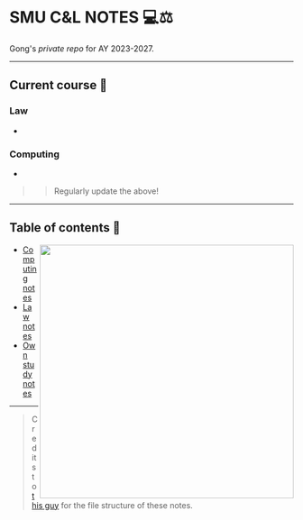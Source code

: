 # SMU C&L NOTES 💻⚖️

Gong's *private repo* for AY 2023-2027.

---

## Current course 📌

### Law

*

### Computing

*

>> Regularly update the above!

---

## Table of contents 📑

<img src="https://user-images.githubusercontent.com/117062305/230006500-b6b862da-7263-4012-88ec-8506328541a5.png" height="450" align="right">


* [Computing notes](computing)
* [Law notes](law)
* [Own study notes](ownstudy)

---

> Credits to [this guy](https://castel.dev/post/lecture-notes-3/) for the file structure of these notes.
